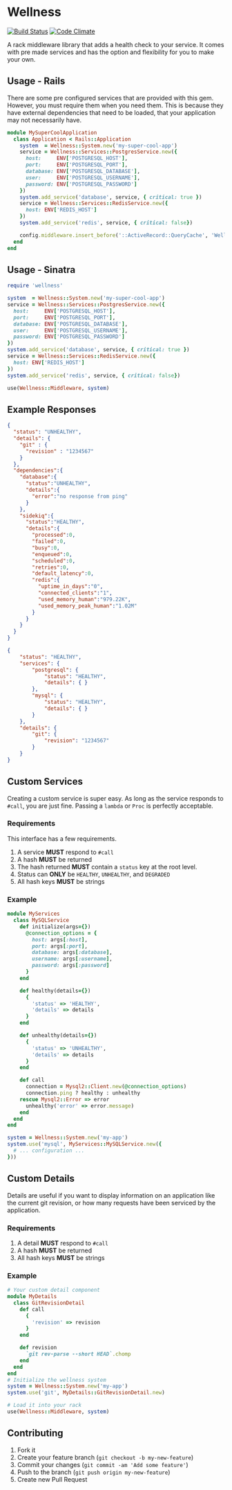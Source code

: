 # Wellness

[![Build Status](https://travis-ci.org/warmwaffles/wellness.png?branch=master)](https://travis-ci.org/warmwaffles/wellness)
[![Code Climate](https://codeclimate.com/github/warmwaffles/wellness.png)](https://codeclimate.com/github/warmwaffles/wellness)

A rack middleware library that adds a health check to your service. It comes
with pre made services and has the option and flexibility for you to make your
own.

## Usage - Rails

There are some pre configured services that are provided with this gem.
However, you must require them when you need them. This is because they have
external dependencies that need to be loaded, that your application may not
necessarily have.

```ruby
module MySuperCoolApplication
  class Application < Rails::Application
    system  = Wellness::System.new('my-super-cool-app')
    service = Wellness::Services::PostgresService.new({
      host:     ENV['POSTGRESQL_HOST'],
      port:     ENV['POSTGRESQL_PORT'],
      database: ENV['POSTGRESQL_DATABASE'],
      user:     ENV['POSTGRESQL_USERNAME'],
      password: ENV['POSTGRESQL_PASSWORD']
    })
    system.add_service('database', service, { critical: true })
    service = Wellness::Services::RedisService.new({
      host: ENV['REDIS_HOST']
    })
    system.add_service('redis', service, { critical: false})

    config.middleware.insert_before('::ActiveRecord::QueryCache', 'Wellness::Middleware', system)
  end
end
```

## Usage - Sinatra

```ruby
require 'wellness'

system  = Wellness::System.new('my-super-cool-app')
service = Wellness::Services::PostgresService.new({
  host:     ENV['POSTGRESQL_HOST'],
  port:     ENV['POSTGRESQL_PORT'],
  database: ENV['POSTGRESQL_DATABASE'],
  user:     ENV['POSTGRESQL_USERNAME'],
  password: ENV['POSTGRESQL_PASSWORD']
})
system.add_service('database', service, { critical: true })
service = Wellness::Services::RedisService.new({
  host: ENV['REDIS_HOST']
})
system.add_service('redis', service, { critical: false})

use(Wellness::Middleware, system)
```

## Example Responses

```json
{
  "status": "UNHEALTHY",
  "details": {
    "git" : {
      "revision" : "1234567"
    }
  },
  "dependencies":{
    "database":{
      "status":"UNHEALTHY",
      "details":{
        "error":"no response from ping"
      }
    },
    "sidekiq":{
      "status":"HEALTHY",
      "details":{
        "processed":0,
        "failed":0,
        "busy":0,
        "enqueued":0,
        "scheduled":0,
        "retries":0,
        "default_latency":0,
        "redis":{
          "uptime_in_days":"0",
          "connected_clients":"1",
          "used_memory_human":"979.22K",
          "used_memory_peak_human":"1.02M"
        }
      }
    }
  }
}
```

```json
{
    "status": "HEALTHY",
    "services": {
        "postgresql": {
            "status": "HEALTHY",
            "details": { }
        },
        "mysql": {
            "status": "HEALTHY",
            "details": { }
        }
    },
    "details": {
        "git": {
            "revision": "1234567"
        }
    }
}
```

## Custom Services

Creating a custom service is super easy. As long as the service responds to
`#call`, you are just fine. Passing a `lambda` or `Proc` is perfectly
acceptable.

### Requirements

This interface has a few requirements.

  1. A service **MUST** respond to `#call`
  2. A hash **MUST** be returned
  3. The hash returned **MUST** contain a `status` key at the root level.
  4. Status can **ONLY** be `HEALTHY`, `UNHEALTHY`, and `DEGRADED`
  5. All hash keys **MUST** be strings

### Example

```ruby
module MyServices
  class MySQLService
    def initialize(args={})
      @connection_options = {
        host: args[:host],
        port: args[:port],
        database: args[:database],
        username: args[:username],
        password: args[:password]
      }
    end

    def healthy(details={})
      {
        'status' => 'HEALTHY',
        'details' => details
      }
    end

    def unhealthy(details={})
      {
        'status' => 'UNHEALTHY',
        'details' => details
      }
    end

    def call
      connection = Mysql2::Client.new(@connection_options)
      connection.ping ? healthy : unhealthy
    rescue Mysql2::Error => error
      unhealthy('error' => error.message)
    end
  end
end

system = Wellness::System.new('my-app')
system.use('mysql', MyServices::MySQLService.new({
  # ... configuration ...
}))
```

## Custom Details

Details are useful if you want to display information on an application like the
current git revision, or how many requests have been serviced by the application.

### Requirements

  1. A detail **MUST** respond to `#call`
  2. A hash **MUST** be returned
  3. All hash keys **MUST** be strings

### Example

```ruby
# Your custom detail component
module MyDetails
  class GitRevisionDetail
    def call
      {
        'revision' => revision
      }
    end

    def revision
      `git rev-parse --short HEAD`.chomp
    end
  end
end
# Initialize the wellness system
system = Wellness::System.new('my-app')
system.use('git', MyDetails::GitRevisionDetail.new)

# Load it into your rack
use(Wellness::Middleware, system)
```

## Contributing

1. Fork it
2. Create your feature branch (`git checkout -b my-new-feature`)
3. Commit your changes (`git commit -am 'Add some feature'`)
4. Push to the branch (`git push origin my-new-feature`)
5. Create new Pull Request
